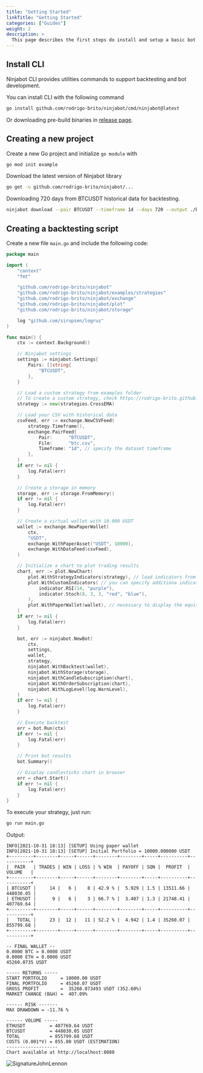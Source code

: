 ```yaml
---
title: "Getting Started"
linkTitle: "Getting Started"
categories: ["Guides"]
weight: 2
description: >
  This page describes the first steps do install and setup a basic bot with Ninjabot
---
```


## Install CLI

Ninjabot CLI provides utilities commands to support backtesting and bot development.

You can install CLI with the following command

```bash
go install github.com/rodrigo-brito/ninjabot/cmd/ninjabot@latest
```

Or downloading pre-build binaries in [release page](https://github.com/rodrigo-brito/ninjabot/releases).

## Creating a new project

Create a new Go project and initialize `go module` with

```bash
go mod init example
```

Download the latest version of Ninjabot library

```bash
go get -u github.com/rodrigo-brito/ninjabot/...
```

Downloading 720 days from BTCUSDT historical data for backtesting.

```bash
ninjabot download --pair BTCUSDT --timeframe 1d --days 720 --output ./btc.csv
```

## Creating a backtesting script

Create a new file `main.go` and include the following code:

```go
package main

import (
	"context"
	"fmt"

	"github.com/rodrigo-brito/ninjabot"
	"github.com/rodrigo-brito/ninjabot/examples/strategies"
	"github.com/rodrigo-brito/ninjabot/exchange"
	"github.com/rodrigo-brito/ninjabot/plot"
	"github.com/rodrigo-brito/ninjabot/storage"

	log "github.com/sirupsen/logrus"
)

func main() {
	ctx := context.Background()

	// Ninjabot settings
	settings := ninjabot.Settings{
		Pairs: []string{
			"BTCUSDT",
		},
	}

	// Load a custom strategy from examples folder
	// To create a custom strategy, check https://rodrigo-brito.github.io/ninjabot/docs/strategy/.
	strategy := new(strategies.CrossEMA)

	// Load your CSV with historical data
	csvFeed, err := exchange.NewCSVFeed(
		strategy.Timeframe(),
		exchange.PairFeed{
			Pair:      "BTCUSDT",
			File:      "btc.csv",
			Timeframe: "1d", // specify the dataset timeframe
		},
	)
	if err != nil {
		log.Fatal(err)
	}

	// Create a storage in memory
	storage, err := storage.FromMemory()
	if err != nil {
		log.Fatal(err)
	}

	// Create a virtual wallet with 10.000 USDT
	wallet := exchange.NewPaperWallet(
		ctx,
		"USDT",
		exchange.WithPaperAsset("USDT", 10000),
		exchange.WithDataFeed(csvFeed),
	)

	// Initialize a chart to plot trading results
	chart, err := plot.NewChart(
		plot.WithStrategyIndicators(strategy), // load indicators from strategy
		plot.WithCustomIndicators( // you can specify additiona indicators
			indicator.RSI(14, "purple"),
			indicator.Stoch(8, 3, 3, "red", "blue"),
		),
		plot.WithPaperWallet(wallet), // necessary to display the equity chart
	)
	if err != nil {
		log.Fatal(err)
	}

	bot, err := ninjabot.NewBot(
		ctx,
		settings,
		wallet,
		strategy,
		ninjabot.WithBacktest(wallet),
		ninjabot.WithStorage(storage),
		ninjabot.WithCandleSubscription(chart),
		ninjabot.WithOrderSubscription(chart),
		ninjabot.WithLogLevel(log.WarnLevel),
	)
	if err != nil {
		log.Fatal(err)
	}

	// Execute backtest
	err = bot.Run(ctx)
	if err != nil {
		log.Fatal(err)
	}

	// Print bot results
	bot.Summary()

	// Display candlesticks chart in browser
	err = chart.Start()
	if err != nil {
		log.Fatal(err)
	}
}
```

To execute your strategy, just run:

```bash
go run main.go
```

Output:

```
INFO[2021-10-31 18:13] [SETUP] Using paper wallet
INFO[2021-10-31 18:13] [SETUP] Initial Portfolio = 10000.000000 USDT
+---------+--------+-----+------+--------+--------+-----+----------+-----------+
|  PAIR   | TRADES | WIN | LOSS | % WIN  | PAYOFF | SQN |  PROFIT  |  VOLUME   |
+---------+--------+-----+------+--------+--------+-----+----------+-----------+
| BTCUSDT |     14 |   6 |    8 | 42.9 % |  5.929 | 1.5 | 13511.66 | 448030.05 |
| ETHUSDT |      9 |   6 |    3 | 66.7 % |  3.407 | 1.3 | 21748.41 | 407769.64 |
+---------+--------+-----+------+--------+--------+-----+----------+-----------+
|   TOTAL |     23 |  12 |   11 | 52.2 % |  4.942 | 1.4 | 35260.07 | 855799.68 |
+---------+--------+-----+------+--------+--------+-----+----------+-----------+

-- FINAL WALLET --
0.0000 BTC = 0.0000 USDT
0.0000 ETH = 0.0000 USDT
45260.0735 USDT

----- RETURNS -----
START PORTFOLIO     = 10000.00 USDT
FINAL PORTFOLIO     = 45260.07 USDT
GROSS PROFIT        =  35260.073493 USDT (352.60%)
MARKET CHANGE (B&H) =  407.09%

------ RISK -------
MAX DRAWDOWN = -11.76 %

------ VOLUME -----
ETHUSDT         = 407769.64 USDT
BTCUSDT         = 448030.05 USDT
TOTAL           = 855799.68 USDT
COSTS (0.001*V) = 855.80 USDT (ESTIMATION)
-------------------
Chart available at http://localhost:8080

```

![SignatureJohnLennon](https://user-images.githubusercontent.com/7620947/139601478-7b1d826c-f0f3-4766-951e-b11b1e1c9aa5.png)
